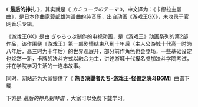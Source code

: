

《 **最后的挣扎** 》，其实就是《 _カミューラのテーマ_
》，中文译为：《卡缪拉主题曲》，是日本作曲家蓑部雄崇谱曲的纯音乐，出自动画《游戏王GX》，未收录于官网音乐专辑。

《游戏王GX》是由
ぎゃろっぷ制作的电视动画，是《游戏王》动画系列的第2部作品，该作围绕《游戏王》第一部剧情结束八到十年后（主人公游城十代高一时为八年后，高三时为十年后）的世界观展开，部分前作角色也会登场，一些基础设定也焕然一新，卡牌的决斗方式以融合为主，讲述游城十代报名参加决斗学院考试，并在学院学习生活的一连串故事。

同时，网站还为大家提供了《[ **热き决闘者たち-游戏王-怪兽之决斗BGM**](Music-4575.html "热き决闘者たち-游戏王-
怪兽之决斗BGM")》曲谱下载

下方是 _最后的挣扎钢琴谱_ ，大家可以免费下载学习。

